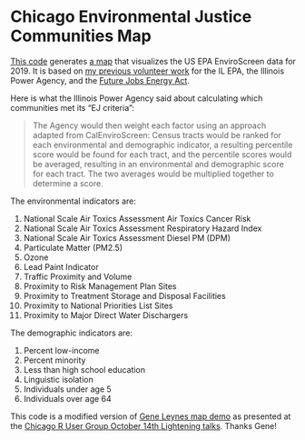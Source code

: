 # Chicago Environmental Justice Communities Map


[This code](https://github.com/TroyHernandez/CHI_EJ_map) generates [a map](https://troyhernandez.shinyapps.io/IL_EJ_map/) that visualizes the US EPA EnviroScreen data for 2019. It is based on [my previous volunteer work](https://github.com/TroyHernandez/IL_EJ_map) for the IL EPA, the Illinois Power Agency, and the [Future Jobs Energy Act](https://www.illinois.gov/sites/ipa/Pages/Renewable_Resources.aspx).

Here is what the Illinois Power Agency said about calculating which communities met its “EJ criteria”:

> The Agency would then weight each factor using an approach adapted from CalEnviroScreen: Census tracts would be ranked for each environmental and demographic indicator, a resulting percentile score would be found for each tract, and the percentile scores would be averaged, resulting in an environmental and demographic score for each tract.  The two averages would be multiplied together to determine a score.


The environmental indicators are:

1. National Scale Air Toxics Assessment Air Toxics Cancer Risk
2. National Scale Air Toxics Assessment Respiratory Hazard Index
3. National Scale Air Toxics Assessment Diesel PM (DPM)
4. Particulate Matter (PM2.5)
5. Ozone
6. Lead Paint Indicator
7. Traffic Proximity and Volume
8. Proximity to Risk Management Plan Sites
9. Proximity to Treatment Storage and Disposal Facilities
10. Proximity to National Priorities List Sites
11. Proximity to Major Direct Water Dischargers

The demographic indicators are:

1. Percent low-income
2. Percent minority
3. Less than high school education
4. Linguistic isolation
5. Individuals under age 5
6. Individuals over age 64

This code is a modified version of [Gene Leynes map demo](https://github.com/geneorama/wnv_map_demo) as presented at the [Chicago R User Group October 14th Lightening talks](https://github.com/Chicago-R-User-Group/Oct.-14th-Short-Talks).  Thanks Gene!